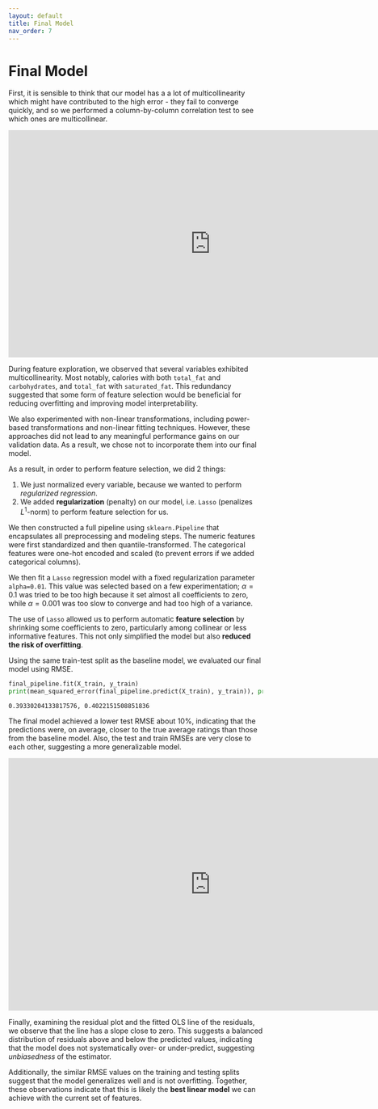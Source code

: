 ```yaml
---
layout: default
title: Final Model
nav_order: 7
---
```

# Final Model
First, it is sensible to think that our model has a a lot of multicollinearity which might have contributed to the high error - they fail to converge quickly, and so we performed a column-by-column correlation test to see which ones are multicollinear.
<iframe
  src="https://kenjigunawan.github.io/gasorpass/assets/html/corrdf.html"
  width="800"
  height="450"
  frameborder="0"
></iframe>

During feature exploration, we observed that several variables exhibited multicollinearity. Most notably, calories with both `total_fat` and `carbohydrates`, and `total_fat` with `saturated_fat`. This redundancy suggested that some form of feature selection would be beneficial for reducing overfitting and improving model interpretability.

We also experimented with non-linear transformations, including power-based transformations and non-linear fitting techniques. However, these approaches did not lead to any meaningful performance gains on our validation data. As a result, we chose not to incorporate them into our final model.

As a result, in order to perform feature selection, we did 2 things:
1. We just normalized every variable, because we wanted to perform *regularized regression*.
2. We added **regularization** (penalty) on our model, i.e. `Lasso` (penalizes $L^1$-norm) to perform feature selection for us.

We then constructed a full pipeline using `sklearn.Pipeline` that encapsulates all preprocessing and modeling steps. The numeric features were first standardized and then quantile-transformed. The categorical features were one-hot encoded and scaled (to prevent errors if we added categorical columns).

We then fit a `Lasso` regression model with a fixed regularization parameter `alpha=0.01`. This value was selected based on a few experimentation; $\alpha=0.1$ was tried to be too high because it set almost all coefficients to zero, while $\alpha=0.001$ was too slow to converge and had too high of a variance.

The use of `Lasso` allowed us to perform automatic **feature selection** by shrinking some coefficients to zero, particularly among collinear or less informative features. This not only simplified the model but also **reduced the risk of overfitting**.

Using the same train-test split as the baseline model, we evaluated our final model using RMSE.
```python
final_pipeline.fit(X_train, y_train)
print(mean_squared_error(final_pipeline.predict(X_train), y_train)), print(mean_squared_error(final_pipeline.predict(X_test), y_test))
```
```
0.39330204133817576, 0.4022151508851836
```
The final model achieved a lower test RMSE about 10%, indicating that the predictions were, on average, closer to the true average ratings than those from the baseline model. Also, the test and train RMSEs are very close to each other, suggesting a more generalizable model.
<iframe
  src="https://kenjigunawan.github.io/gasorpass/assets/html/lasso_resid.html"
  width="800"
  height="500"
  frameborder="0"
></iframe>

Finally, examining the residual plot and the fitted OLS line of the residuals, we observe that the line has a slope close to zero. This suggests a balanced distribution of residuals above and below the predicted values, indicating that the model does not systematically over- or under-predict, suggesting *unbiasedness* of the estimator.

Additionally, the similar RMSE values on the training and testing splits suggest that the model generalizes well and is not overfitting. Together, these observations indicate that this is likely the **best linear model** we can achieve with the current set of features.